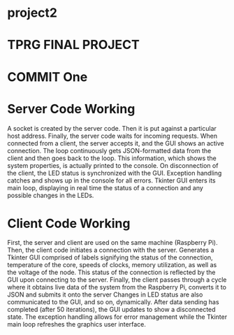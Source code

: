 # project2
# TPRG FINAL PROJECT
# COMMIT One
# Server Code Working
A socket is created by the server code. Then it is put against a particular host address. Finally, the server code waits for incoming requests. When connected from a client, the server accepts it, and the GUI shows an active connection. The loop continuously gets JSON-formatted data from the client and then goes back to the loop. This information, which shows the system properties, is actually printed to the console. On disconnection of the client, the LED status is synchronized with the GUI. Exception handling catches and shows up in the console for all errors. Tkinter GUI enters its main loop, displaying in real time the status of a connection and any possible changes in the LEDs.
# Client Code Working
First, the server and client are used on the same machine (Raspberry Pi). Then, the client code initiates a connection with the server. Generates a Tkinter GUI comprised of labels signifying the status of the connection, temperature of the core, speeds of clocks, memory utilization, as well as the voltage of the node. This status of the connection is reflected by the GUI upon connecting to the server. Finally, the client passes through a cycle where it obtains live data of the system from the Raspberry Pi, converts it to JSON and submits it onto the server Changes in LED status are also communicated to the GUI, and so on, dynamically. After data sending has completed (after 50 iterations), the GUI updates to show a disconnected state. The exception handling allows for error management while the Tkinter main loop refreshes the graphics user interface.
